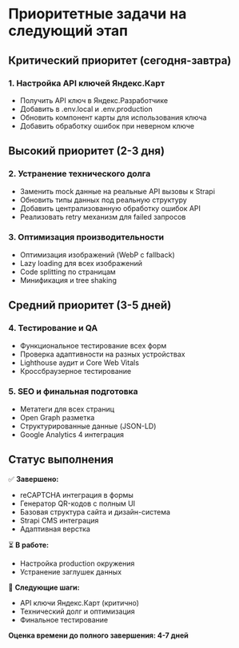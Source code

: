 # Приоритетные задачи на следующий этап

## Критический приоритет (сегодня-завтра)

### 1. Настройка API ключей Яндекс.Карт
- Получить API ключ в Яндекс.Разработчике
- Добавить в .env.local и .env.production
- Обновить компонент карты для использования ключа
- Добавить обработку ошибок при неверном ключе

## Высокий приоритет (2-3 дня)

### 2. Устранение технического долга
- Заменить mock данные на реальные API вызовы к Strapi
- Обновить типы данных под реальную структуру
- Добавить централизованную обработку ошибок API
- Реализовать retry механизм для failed запросов

### 3. Оптимизация производительности
- Оптимизация изображений (WebP с fallback)
- Lazy loading для всех изображений
- Code splitting по страницам
- Минификация и tree shaking

## Средний приоритет (3-5 дней)

### 4. Тестирование и QA
- Функциональное тестирование всех форм
- Проверка адаптивности на разных устройствах
- Lighthouse аудит и Core Web Vitals
- Кроссбраузерное тестирование

### 5. SEO и финальная подготовка
- Метатеги для всех страниц
- Open Graph разметка
- Структурированные данные (JSON-LD)
- Google Analytics 4 интеграция

## Статус выполнения

✅ **Завершено:**
- reCAPTCHA интеграция в формы
- Генератор QR-кодов с полным UI
- Базовая структура сайта и дизайн-система
- Strapi CMS интеграция
- Адаптивная верстка

⏳ **В работе:**
- Настройка production окружения
- Устранение заглушек данных

🔄 **Следующие шаги:**
- API ключи Яндекс.Карт (критично)
- Технический долг и оптимизация
- Финальное тестирование

**Оценка времени до полного завершения: 4-7 дней**